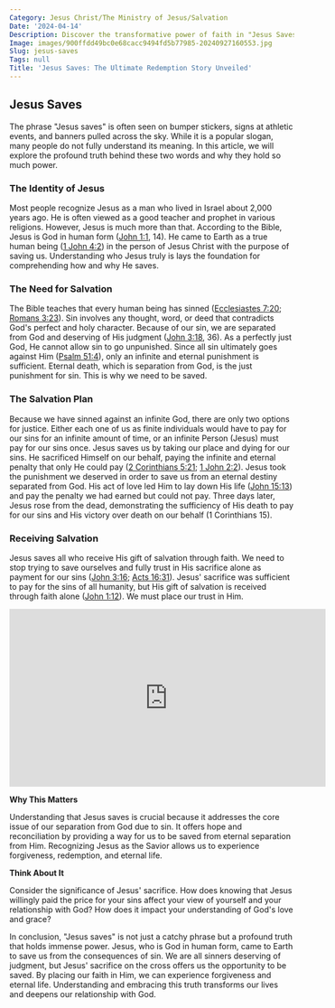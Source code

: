 ```yaml
---
Category: Jesus Christ/The Ministry of Jesus/Salvation
Date: '2024-04-14'
Description: Discover the transformative power of faith in "Jesus Saves" - a profound exploration of spiritual redemption and salvation. Explore the profound impact of Jesus' teachings on believers worldwide.
Image: images/900ffdd49bc0e68cacc9494fd5b77985-20240927160553.jpg
Slug: jesus-saves
Tags: null
Title: 'Jesus Saves: The Ultimate Redemption Story Unveiled'
---
```


## Jesus Saves

The phrase "Jesus saves" is often seen on bumper stickers, signs at athletic events, and banners pulled across the sky. While it is a popular slogan, many people do not fully understand its meaning. In this article, we will explore the profound truth behind these two words and why they hold so much power.

### The Identity of Jesus

Most people recognize Jesus as a man who lived in Israel about 2,000 years ago. He is often viewed as a good teacher and prophet in various religions. However, Jesus is much more than that. According to the Bible, Jesus is God in human form ([John 1:1](https://www.bibleref.com/John/1/John-1-1.html), 14). He came to Earth as a true human being ([1 John 4:2](https://www.bibleref.com/1-John/4/1-John-4-2.html)) in the person of Jesus Christ with the purpose of saving us. Understanding who Jesus truly is lays the foundation for comprehending how and why He saves.

### The Need for Salvation

The Bible teaches that every human being has sinned ([Ecclesiastes 7:20](https://www.bibleref.com/Ecclesiastes/7/Ecclesiastes-7-20.html); [Romans 3:23](https://www.bibleref.com/Romans/3/Romans-3-23.html)). Sin involves any thought, word, or deed that contradicts God's perfect and holy character. Because of our sin, we are separated from God and deserving of His judgment ([John 3:18](https://www.bibleref.com/John/3/John-3-18.html), 36). As a perfectly just God, He cannot allow sin to go unpunished. Since all sin ultimately goes against Him ([Psalm 51:4](https://www.bibleref.com/Psalm/51/Psalm-51-4.html)), only an infinite and eternal punishment is sufficient. Eternal death, which is separation from God, is the just punishment for sin. This is why we need to be saved.

### The Salvation Plan

Because we have sinned against an infinite God, there are only two options for justice. Either each one of us as finite individuals would have to pay for our sins for an infinite amount of time, or an infinite Person (Jesus) must pay for our sins once. Jesus saves us by taking our place and dying for our sins. He sacrificed Himself on our behalf, paying the infinite and eternal penalty that only He could pay ([2 Corinthians 5:21](https://www.bibleref.com/2-Corinthians/5/2-Corinthians-5-21.html); [1 John 2:2](https://www.bibleref.com/1-John/2/1-John-2-2.html)). Jesus took the punishment we deserved in order to save us from an eternal destiny separated from God. His act of love led Him to lay down His life ([John 15:13](https://www.bibleref.com/John/15/John-15-13.html)) and pay the penalty we had earned but could not pay. Three days later, Jesus rose from the dead, demonstrating the sufficiency of His death to pay for our sins and His victory over death on our behalf (1 Corinthians 15).

### Receiving Salvation

Jesus saves all who receive His gift of salvation through faith. We need to stop trying to save ourselves and fully trust in His sacrifice alone as payment for our sins ([John 3:16](https://www.bibleref.com/John/3/John-3-16.html); [Acts 16:31](https://www.bibleref.com/Acts/16/Acts-16-31.html)). Jesus' sacrifice was sufficient to pay for the sins of all humanity, but His gift of salvation is received through faith alone ([John 1:12](https://www.bibleref.com/John/1/John-1-12.html)). We must place our trust in Him.


<iframe width="560" height="315" src="https://www.youtube.com/embed/w3yoyaUj-Sg" frameborder="0" allow="autoplay; encrypted-media" allowfullscreen></iframe>


**Why This Matters**

Understanding that Jesus saves is crucial because it addresses the core issue of our separation from God due to sin. It offers hope and reconciliation by providing a way for us to be saved from eternal separation from Him. Recognizing Jesus as the Savior allows us to experience forgiveness, redemption, and eternal life.

**Think About It**

Consider the significance of Jesus' sacrifice. How does knowing that Jesus willingly paid the price for your sins affect your view of yourself and your relationship with God? How does it impact your understanding of God's love and grace?

In conclusion, "Jesus saves" is not just a catchy phrase but a profound truth that holds immense power. Jesus, who is God in human form, came to Earth to save us from the consequences of sin. We are all sinners deserving of judgment, but Jesus' sacrifice on the cross offers us the opportunity to be saved. By placing our faith in Him, we can experience forgiveness and eternal life. Understanding and embracing this truth transforms our lives and deepens our relationship with God.